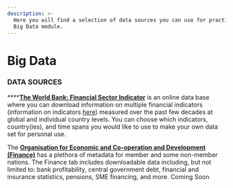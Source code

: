 ```yaml
---
description: >-
  Here you will find a selection of data sources you can use for practicing the
  Big Data module.
---
```


# Big Data

### DATA SOURCES

\*\*\*\*[**The World Bank: Financial Sector Indicator**](https://data.worldbank.org/indicator) is an online data base where you can download information on multiple financial indicators \(information on indicators [here](http://datatopics.worldbank.org/g20fidata/)\) measured over the past few decades at global and individual country levels. You can choose which indicators, country\(ies\), and time spans you would like to use to make your own data set for personal use. 

The [**Organisation for Economic and Co-operation and Development \(Finance\)**](https://stats.oecd.org/) has a plethora of metadata for member and some non-member nations. The Finance tab  includes downloadable data including, but not limited to: bank profitability, central government debt, financial and insurance statistics, pensions, SME financing, and more. Coming Soon

